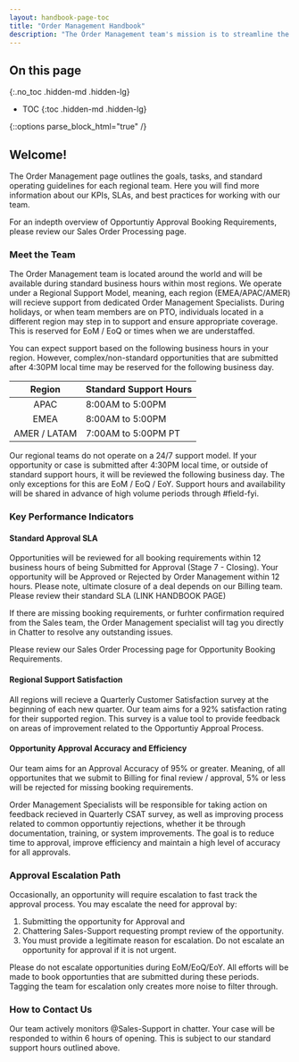 ```yaml
---
layout: handbook-page-toc
title: "Order Management Handbook"
description: "The Order Management team's mission is to streamline the opportunity approval process by accurately and efficiently booking opportunities."
---
```


## On this page
{:.no_toc .hidden-md .hidden-lg}

- TOC
{:toc .hidden-md .hidden-lg}

{::options parse_block_html="true" /}


## Welcome!

The Order Management page outlines the goals, tasks, and standard operating guidelines for each regional team. Here you will find more information about our KPIs, SLAs, and best practices for working with our team. 

For an indepth overview of Opportuntiy Approval Booking Requirements, please review our  Sales Order Processing page.

### Meet the Team 

The Order Management team is located around the world and will be available during standard business hours within most regions. We operate under a Regional Support Model, meaning, each region (EMEA/APAC/AMER) will recieve support from dedicated Order Management Specialists. During holidays, or when team members are on PTO, individuals located in a different region may step in to support and ensure appropriate coverage. This is reserved for EoM / EoQ or times when we are understaffed. 

You can expect support based on the following business hours in your region. However, complex/non-standard opportunities that are submitted after 4:30PM local time may be reserved for the following business day. 

|     Region    | Standard Support Hours |
|:-------------:|------------------------|
| APAC          | 8:00AM to 5:00PM       |
| EMEA          | 8:00AM to 5:00PM       |
| AMER / LATAM  | 7:00AM to 5:00PM PT    |

Our regional teams do not operate on a 24/7 support model. If your opportunity or case is submitted after 4:30PM local time, or outside of standard support hours, it will be reviewed the following business day. The only exceptions for this are EoM / EoQ / EoY. Support hours and availability will be shared in advance of high volume periods through #field-fyi. 

### Key Performance Indicators

#### Standard Approval SLA 

Opportunities will be reviewed for all booking requirements within 12 business hours of being Submitted for Approval (Stage 7 - Closing). Your opportunity will be Approved or Rejected by Order Management within 12 hours. Please note, ultimate closure of a deal depends on our Billing team. Please review their standard SLA (LINK HANDBOOK PAGE)

If there are missing booking requirements, or furhter confirmation required from the Sales team, the Order Management specialist will tag you directly in Chatter to resolve any outstanding issues.

Please review our Sales Order Processing page for Opportunity Booking Requirements. 

#### Regional Support Satisfaction 

All regions will recieve a Quarterly Customer Satisfaction survey at the beginning of each new quarter. Our team aims for a 92% satisfaction rating for their supported region. This survey is a value tool to provide feedback on areas of improvement related to the Opportuntiy Approal Process. 

#### Opportunity Approval Accuracy and Efficiency 

Our team aims for an Approval Accuracy of 95% or greater. Meaning, of all opportunites that we submit to Billing for final review / approval, 5% or less will be rejected for missing booking requirements. 

Order Management Specialists will be responsible for taking action on feedback recieved in Quarterly CSAT survey, as well as improving process related to common opportuntiy rejections, whether it be through documentation, training, or system improvements. The goal is to reduce time to approval, improve efficiency and maintain a high level of accuracy for all approvals. 

### Approval Escalation Path 

Occasionally, an opportunity will require escalation to fast track the approval process. You may escalate the need for approval by: 

1. Submitting the opportunity for Approval and 
2. Chattering Sales-Support requesting prompt review of the opportunity. 
3. You must provide a legitimate reason for escalation. Do not escalate an opportunity for approval if it is not urgent. 

Please do not escalate opportunities during EoM/EoQ/EoY. All efforts will be made to book opportunties that are submitted during these periods. Tagging the team for escalation only creates more noise to filter through. 


### How to Contact Us 

Our team actively monitors @Sales-Support in chatter. Your case will be responded to within 6 hours of opening. This is subject to our standard support hours outlined above.
